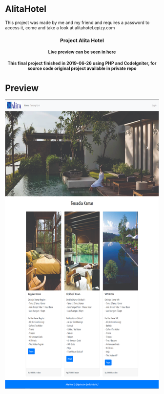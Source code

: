 # AlitaHotel
This project was made by me and my friend and requires a password to access it, come and take a look at alitahotel.epizy.com

<h3 align="center">Project Alita Hotel</h3>

<h4 align="center">Live preview can be seen in <a href="http://alitahotel.epizy.com/">here</a></h4>
<h4 align="center">This final project finished in 2019-06-26 using PHP and CodeIgniter, for source code original project available in private repo</h4>

# Preview
<p align="center">
<img src="./Preview/Preview.png" alt="Alita Hotel" width="815" height="950">
</p>







